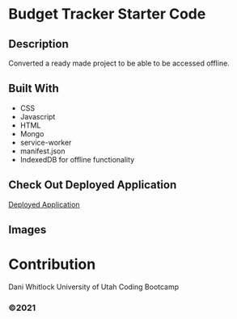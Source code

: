 # Budget Tracker Starter Code

## Description
Converted a ready made project to be able to be accessed offline. 

## Built With 
* CSS
* Javascript
* HTML
* Mongo
* service-worker
* manifest.json
* IndexedDB for offline functionality

## Check Out Deployed Application
[Deployed Application](https://ancient-bayou-10993.herokuapp.com)

## Images



# Contribution
Dani Whitlock
University of Utah Coding Bootcamp

###  ©️2021 

